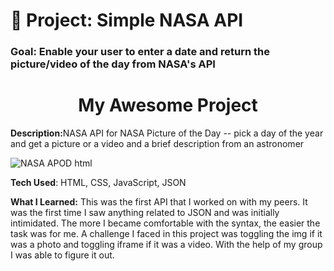 # 🚀 Project: Simple NASA API

### Goal: Enable your user to enter a date and return the picture/video of the day from NASA's API

<h1 align=center>My Awesome Project</h1>

<b>Description:</b>NASA API for NASA Picture of the Day -- pick a day of the year and get a picture or a video and a brief description from an astronomer

![NASA APOD html](https://github.com/briannawillis195/simple-nasa-api-bootcamp/assets/143905399/e906db38-e0ec-426f-84e4-23b14f4a1884)

<b>Tech Used</b>: HTML, CSS, JavaScript, JSON

<b>What I Learned:</b> This was the first API that I worked on with my peers. It was the first time I saw anything related to JSON and was initially intimidated. The more I became comfortable with the syntax, the easier the task was for me. A challenge I faced in this project was toggling the img if it was a photo and toggling iframe if it was a video. With the help of my group I was able to figure it out. 
